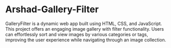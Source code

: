 # Arshad-Gallery-Filter
GalleryFilter is a dynamic web app built using HTML, CSS, and JavaScript. This project offers an engaging image gallery with filter functionality. Users can effortlessly sort and view images by various categories or tags, improving the user experience while navigating through an image collection.
